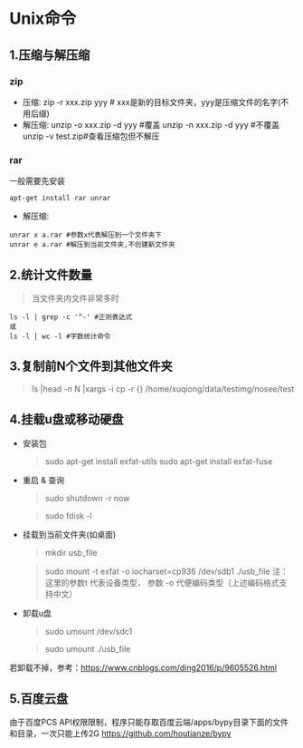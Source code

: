 # Unix命令

## 1.压缩与解压缩
### zip
- 压缩:
zip -r xxx.zip yyy # xxx是新的目标文件夹，yyy是压缩文件的名字(不用后缀)
- 解压缩:
unzip -o xxx.zip -d yyy #覆盖
unzip -n xxx.zip -d yyy #不覆盖
unzip -v test.zip#查看压缩包但不解压

### rar 
一般需要先安装
```
apt-get install rar unrar
```
- 解压缩:
```
unrar x a.rar #参数x代表解压到一个文件夹下
unrar e a.rar #解压到当前文件夹,不创建新文件夹
```
## 2.统计文件数量
>当文件夹内文件非常多时
```
ls -l | grep -c '^-' #正则表达式
或
ls -l | wc -l #字数统计命令
```
## 3.复制前N个文件到其他文件夹
>ls |head -n N |xargs -i cp -r {} /home/xuqiong/data/testimg/nosee/test

## 4.挂载u盘或移动硬盘
- 安装包
  > sudo apt-get install exfat-utils 
  > sudo apt-get install exfat-fuse

- 重启 & 查询
  > sudo shutdown -r now
  
  > sudo fdisk -l 
  
- 挂载到当前文件夹(如桌面)
  >mkdir usb_file
  
  >sudo mount -t exfat -o iocharset=cp936 /dev/sdb1 ./usb_file
  注： 这里的参数t 代表设备类型， 参数 -o 代便编码类型（上述编码格式支持中文）
  
- 卸载u盘

  >sudo umount /dev/sdc1
  
  >sudo umount ./usb_file

若卸载不掉，参考：https://www.cnblogs.com/ding2016/p/9605526.html



## 5.百度云盘
由于百度PCS API权限限制，程序只能存取百度云端/apps/bypy目录下面的文件和目录，一次只能上传2G
https://github.com/houtianze/bypy
